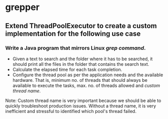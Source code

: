 # grepper

## Extend ThreadPoolExecutor to create a custom implementation for the following use case

### Write a Java program that mirrors Linux *grep command*. 

* Given a text to search and the folder where it has to be searched, it should print all the files in the folder 
that contains the search text.
* Calculate the elapsed time for each task completion.
* Configure the thread pool as per the application needs and the available hardware.  That is, minimum no. of threads that should always be available 
to execute the tasks, max. no. of threads allowed and *custom thread name*.

Note: Custom thread name is very important because we should be able to quickly troubleshoot production issues. 
Without a thread name, it is very inefficient and stressful to identified which pool's thread failed.
